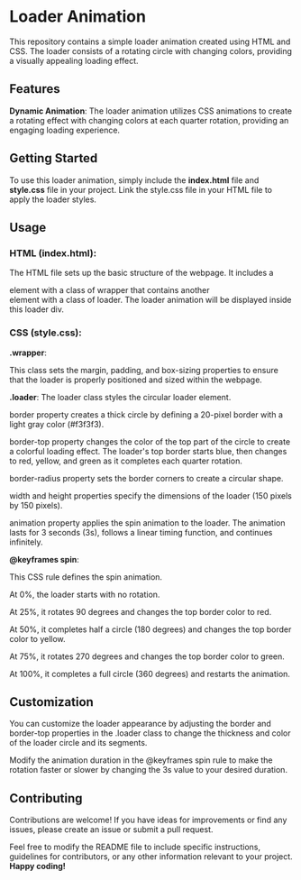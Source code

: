 # Loader Animation

This repository contains a simple loader animation created using HTML and CSS. The loader consists of a rotating circle with changing colors, providing a visually appealing loading effect.

## Features
**Dynamic Animation**: The loader animation utilizes CSS animations to create a rotating effect with changing colors at each quarter rotation, providing an engaging loading experience.

## Getting Started
To use this loader animation, simply include the **index.html** file and **style.css** file in your project.
Link the style.css file in your HTML file to apply the loader styles.

## Usage

### HTML (index.html):
The HTML file sets up the basic structure of the webpage. It includes a <div> element with a class of wrapper that contains another <div> element with a class of loader. The loader animation will be displayed inside this loader div.

### CSS (style.css):
**.wrapper**:

This class sets the margin, padding, and box-sizing properties to ensure that the loader is properly positioned and sized within the webpage.

**.loader**:
The loader class styles the circular loader element.

border property creates a thick circle by defining a 20-pixel border with a light gray color (#f3f3f3).

border-top property changes the color of the top part of the circle to create a colorful loading effect. The loader's top border starts blue, then changes to red, yellow, and green as it completes each quarter rotation.

border-radius property sets the border corners to create a circular shape.

width and height properties specify the dimensions of the loader (150 pixels by 150 pixels).

animation property applies the spin animation to the loader. The animation lasts for 3 seconds (3s), follows a linear timing function, and continues infinitely.

**@keyframes spin**:

This CSS rule defines the spin animation.

At 0%, the loader starts with no rotation.

At 25%, it rotates 90 degrees and changes the top border color to red.

At 50%, it completes half a circle (180 degrees) and changes the top border color to yellow.

At 75%, it rotates 270 degrees and changes the top border color to green.

At 100%, it completes a full circle (360 degrees) and restarts the animation.

## Customization

You can customize the loader appearance by adjusting the border and border-top properties in the .loader class to change the thickness and color of the loader circle and its segments.

Modify the animation duration in the @keyframes spin rule to make the rotation faster or slower by changing the 3s value to your desired duration.

## Contributing
Contributions are welcome! If you have ideas for improvements or find any issues, please create an issue or submit a pull request.


Feel free to modify the README file to include specific instructions, guidelines for contributors, or any other information relevant to your project. **Happy coding!**
